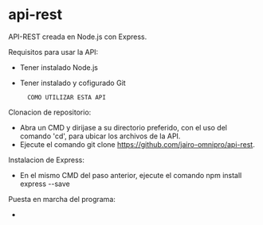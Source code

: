 # api-rest
API-REST creada en Node.js con Express.

Requisitos para usar la API:

- Tener instalado Node.js
- Tener instalado y cofigurado Git

        COMO UTILIZAR ESTA API

Clonacion de repositorio:

- Abra un CMD y dirijase a su directorio preferido, con el uso del comando 'cd', para ubicar los archivos de la API.
- Ejecute el comando git clone https://github.com/jairo-omnipro/api-rest.

Instalacion de Express:

- En el mismo CMD del paso anterior, ejecute el comando npm install express --save

Puesta en marcha del programa:

- 


